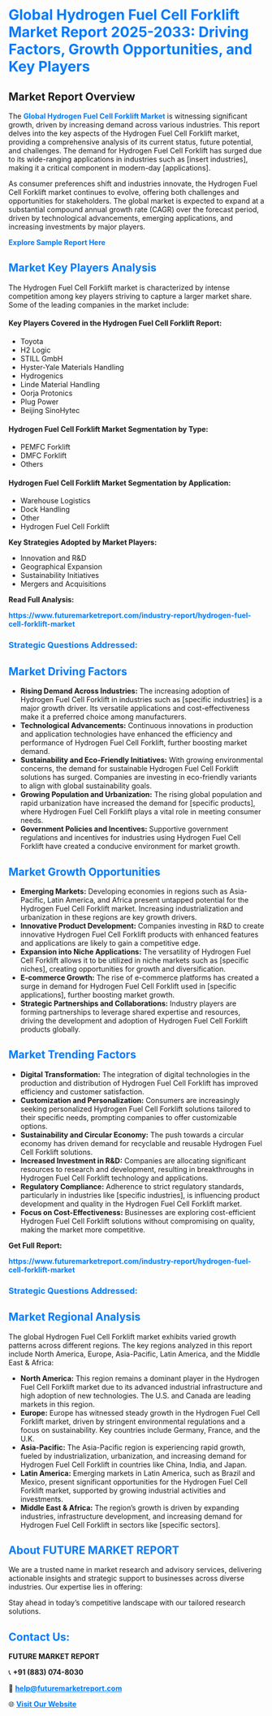 <h1 style="color: #007BFF;">Global Hydrogen Fuel Cell Forklift Market Report 2025-2033: Driving Factors, Growth Opportunities, and Key Players</h1>

<section id="overview">
<h2>Market Report Overview</h2>
<p>The <a href="https://www.futuremarketreport.com/industry-report/hydrogen-fuel-cell-forklift-market" style="color: #007BFF; text-decoration: none;"><strong>Global Hydrogen Fuel Cell Forklift Market</strong></a> is witnessing significant growth, driven by increasing demand across various industries. This report delves into the key aspects of the Hydrogen Fuel Cell Forklift market, providing a comprehensive analysis of its current status, future potential, and challenges. The demand for Hydrogen Fuel Cell Forklift has surged due to its wide-ranging applications in industries such as [insert industries], making it a critical component in modern-day [applications].</p>
<p>As consumer preferences shift and industries innovate, the Hydrogen Fuel Cell Forklift market continues to evolve, offering both challenges and opportunities for stakeholders. The global market is expected to expand at a substantial compound annual growth rate (CAGR) over the forecast period, driven by technological advancements, emerging applications, and increasing investments by major players.</p>
</section>

<section id="overview">
<p><a href="https://www.futuremarketreport.com/request-sample/reportId=126549" style="color: #007BFF; text-decoration: none;"><strong>Explore Sample Report Here</strong></a></p>
</section>

<section id="key-players">
<h2 style="color: #007BFF;">Market Key Players Analysis</h2>
<p>The Hydrogen Fuel Cell Forklift market is characterized by intense competition among key players striving to capture a larger market share. Some of the leading companies in the market include:</p>
<h4>Key Players Covered in the Hydrogen Fuel Cell Forklift Report:</h4>
<ul><li>Toyota</li><li>H2 Logic</li><li>STILL GmbH</li><li>Hyster-Yale Materials Handling</li><li>Hydrogenics</li><li>Linde Material Handling</li><li>Oorja Protonics</li><li>Plug Power</li><li>Beijing SinoHytec</li></ul>
<h4>Hydrogen Fuel Cell Forklift Market Segmentation by Type:</h4>
<ul><li>PEMFC Forklift</li><li>DMFC Forklift</li><li>Others</li></ul>

<h4>Hydrogen Fuel Cell Forklift Market Segmentation by Application:</h4>
<ul><li>Warehouse Logistics</li><li>Dock Handling</li><li>Other</li><li>Hydrogen Fuel Cell Forklift</li></ul>
<p><strong>Key Strategies Adopted by Market Players:</strong></p>
<ul>
<li>Innovation and R&D</li>
<li>Geographical Expansion</li>
<li>Sustainability Initiatives</li>
<li>Mergers and Acquisitions</li>
</ul>
</section>

<section>
<p><strong>Read Full Analysis: </strong></p><a href="https://www.futuremarketreport.com/industry-report/hydrogen-fuel-cell-forklift-market" style="color: #007BFF; text-decoration: none;"><strong>https://www.futuremarketreport.com/industry-report/hydrogen-fuel-cell-forklift-market</strong></a>
<h3 style="color: #007BFF;">Strategic Questions Addressed:</h3>
</section>

<section id="driving-factors">
<h2 style="color: #007BFF;">Market Driving Factors</h2>
<ul>
<li><strong>Rising Demand Across Industries:</strong> The increasing adoption of Hydrogen Fuel Cell Forklift in industries such as [specific industries] is a major growth driver. Its versatile applications and cost-effectiveness make it a preferred choice among manufacturers.</li>
<li><strong>Technological Advancements:</strong> Continuous innovations in production and application technologies have enhanced the efficiency and performance of Hydrogen Fuel Cell Forklift, further boosting market demand.</li>
<li><strong>Sustainability and Eco-Friendly Initiatives:</strong> With growing environmental concerns, the demand for sustainable Hydrogen Fuel Cell Forklift solutions has surged. Companies are investing in eco-friendly variants to align with global sustainability goals.</li>
<li><strong>Growing Population and Urbanization:</strong> The rising global population and rapid urbanization have increased the demand for [specific products], where Hydrogen Fuel Cell Forklift plays a vital role in meeting consumer needs.</li>
<li><strong>Government Policies and Incentives:</strong> Supportive government regulations and incentives for industries using Hydrogen Fuel Cell Forklift have created a conducive environment for market growth.</li>
</ul>
</section>

<section id="growth-opportunities">
<h2 style="color: #007BFF;">Market Growth Opportunities</h2>
<ul>
<li><strong>Emerging Markets:</strong> Developing economies in regions such as Asia-Pacific, Latin America, and Africa present untapped potential for the Hydrogen Fuel Cell Forklift market. Increasing industrialization and urbanization in these regions are key growth drivers.</li>
<li><strong>Innovative Product Development:</strong> Companies investing in R&D to create innovative Hydrogen Fuel Cell Forklift products with enhanced features and applications are likely to gain a competitive edge.</li>
<li><strong>Expansion into Niche Applications:</strong> The versatility of Hydrogen Fuel Cell Forklift allows it to be utilized in niche markets such as [specific niches], creating opportunities for growth and diversification.</li>
<li><strong>E-commerce Growth:</strong> The rise of e-commerce platforms has created a surge in demand for Hydrogen Fuel Cell Forklift used in [specific applications], further boosting market growth.</li>
<li><strong>Strategic Partnerships and Collaborations:</strong> Industry players are forming partnerships to leverage shared expertise and resources, driving the development and adoption of Hydrogen Fuel Cell Forklift products globally.</li>
</ul>
</section>

<section id="trending-factors">
<h2 style="color: #007BFF;">Market Trending Factors</h2>
<ul>
<li><strong>Digital Transformation:</strong> The integration of digital technologies in the production and distribution of Hydrogen Fuel Cell Forklift has improved efficiency and customer satisfaction.</li>
<li><strong>Customization and Personalization:</strong> Consumers are increasingly seeking personalized Hydrogen Fuel Cell Forklift solutions tailored to their specific needs, prompting companies to offer customizable options.</li>
<li><strong>Sustainability and Circular Economy:</strong> The push towards a circular economy has driven demand for recyclable and reusable Hydrogen Fuel Cell Forklift solutions.</li>
<li><strong>Increased Investment in R&D:</strong> Companies are allocating significant resources to research and development, resulting in breakthroughs in Hydrogen Fuel Cell Forklift technology and applications.</li>
<li><strong>Regulatory Compliance:</strong> Adherence to strict regulatory standards, particularly in industries like [specific industries], is influencing product development and quality in the Hydrogen Fuel Cell Forklift market.</li>
<li><strong>Focus on Cost-Effectiveness:</strong> Businesses are exploring cost-efficient Hydrogen Fuel Cell Forklift solutions without compromising on quality, making the market more competitive.</li>
</ul>
</section>

<section>
<p><strong>Get Full Report: </strong></p><a href="https://www.futuremarketreport.com/industry-report/hydrogen-fuel-cell-forklift-market" style="color: #007BFF; text-decoration: none;"><strong>https://www.futuremarketreport.com/industry-report/hydrogen-fuel-cell-forklift-market</strong></a>
<h3 style="color: #007BFF;">Strategic Questions Addressed:</h3>
</section>


<section id="regional-analysis">
<h2 style="color: #007BFF;">Market Regional Analysis</h2>
<p>The global Hydrogen Fuel Cell Forklift market exhibits varied growth patterns across different regions. The key regions analyzed in this report include North America, Europe, Asia-Pacific, Latin America, and the Middle East & Africa:</p>
<ul>
<li><strong>North America:</strong> This region remains a dominant player in the Hydrogen Fuel Cell Forklift market due to its advanced industrial infrastructure and high adoption of new technologies. The U.S. and Canada are leading markets in this region.</li>
<li><strong>Europe:</strong> Europe has witnessed steady growth in the Hydrogen Fuel Cell Forklift market, driven by stringent environmental regulations and a focus on sustainability. Key countries include Germany, France, and the U.K.</li>
<li><strong>Asia-Pacific:</strong> The Asia-Pacific region is experiencing rapid growth, fueled by industrialization, urbanization, and increasing demand for Hydrogen Fuel Cell Forklift in countries like China, India, and Japan.</li>
<li><strong>Latin America:</strong> Emerging markets in Latin America, such as Brazil and Mexico, present significant opportunities for the Hydrogen Fuel Cell Forklift market, supported by growing industrial activities and investments.</li>
<li><strong>Middle East & Africa:</strong> The region’s growth is driven by expanding industries, infrastructure development, and increasing demand for Hydrogen Fuel Cell Forklift in sectors like [specific sectors].</li>
</ul>
</section>

<footer>
<h2 style="color: #007BFF;">About FUTURE MARKET REPORT</h2>
<p>We are a trusted name in market research and advisory services, delivering actionable insights and strategic support to businesses across diverse industries. Our expertise lies in offering:</p>

<p>Stay ahead in today’s competitive landscape with our tailored research solutions.</p>

<h2 style="color: #007BFF;">Contact Us:</h2>
<p><strong>FUTURE MARKET REPORT</strong></p>
<p>📞 <strong>+91 (883) 074-8030</strong></p>
<p>📧 <strong><a href="mailto:help@futuremarketreport.com" style="color: #007BFF;">help@futuremarketreport.com</a></strong></p>
<p>🌐 <strong><a href="https://www.futuremarketreport.com/" style="color: #007BFF;">Visit Our Website</a></strong></p>
</footer>